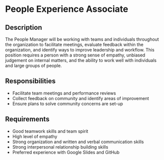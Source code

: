 # People Experience Associate

## Description

The People Manager will be working with teams and individuals throughout the organization to facilitate meetings, evaluate feedback within the organization, and identify ways to improve leadership and workflow. This position requires a person with a strong sense of empathy, unbiased judgement on internal matters, and the ability to work well with individuals and large groups of people.

## Responsibilities

* Facilitate team meetings and performance reviews
* Collect feedback on community and identify areas of improvement
* Ensure plans to solve community concerns are set-up

## Requirements

* Good teamwork skills and team spirit
* High level of empathy
* Strong organization and written and verbal communication skills
* Strong interpersonal relationship building skills
* Preferred experience with Google Slides and GitHub

